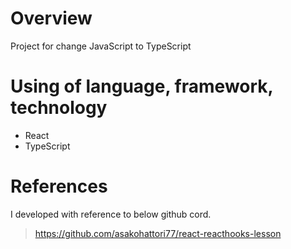 # Overview
Project for change JavaScript to TypeScript

# Using of language, framework, technology
- React
- TypeScript
  
# References
I developed with reference to below github cord.

> https://github.com/asakohattori77/react-reacthooks-lesson

